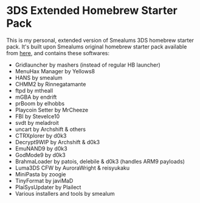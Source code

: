 # 3DS Extended Homebrew Starter Pack

This is my personal, extended version of Smealums 3DS homebrew starter pack. It's built upon Smealums original homebrew starter pack available from [here](http://smealum.github.io/3ds/), and contains these softwares:
* Gridlauncher by mashers (instead of regular HB launcher)
* MenuHax Manager by Yellows8
* HANS by smealum
* CHMM2 by Rinnegatamante
* ftpd by mtheall
* mGBA by endrift
* prBoom by elhobbs
* Playcoin Setter by MrCheeze
* FBI by SteveIce10
* svdt by meladroit
* uncart by Archshift & others
* CTRXplorer by d0k3
* Decrypt9WIP by Archshift & d0k3
* EmuNAND9 by d0k3
* GodMode9 by d0k3
* BrahmaLoader by patois, delebile & d0k3 (handles ARM9 payloads)
* Luma3DS CFW by AuroraWright & reisyukaku
* MiniPasta by zoogie
* TinyFormat by javiMaD
* PlaiSysUpdater by Plailect
* Various installers and tools by smealum
